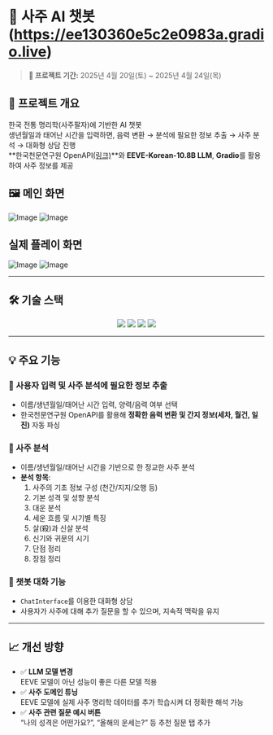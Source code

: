 # 🔮 사주 AI 챗봇(https://ee130360e5c2e0983a.gradio.live)

> **📅 프로젝트 기간:** 2025년 4월 20일(토) ~ 2025년 4월 24일(목)

## 📌 프로젝트 개요
한국 전통 명리학(사주팔자)에 기반한 AI 챗봇<br/>
생년월일과 태어난 시간을 입력하면, 음력 변환 → 분석에 필요한 정보 추출 → 사주 분석 → 대화형 상담 진행<br/>
**한국천문연구원 OpenAPI[(링크)](https://www.data.go.kr/data/15012679/openapi.do#tab_layer_prcuse_exam)**와 **EEVE-Korean-10.8B LLM**, **Gradio**를 활용하여 사주 정보를 제공

## 🖼️ 메인 화면

![Image](https://github.com/user-attachments/assets/a9d2e510-fc70-442b-b30c-0be15c27dae3) 
![Image](https://github.com/user-attachments/assets/68bb44fa-26e0-49ad-a6c1-327b741cfdd9) 

## 실제 플레이 화면

![Image](https://github.com/user-attachments/assets/62d760c4-b2b2-4b24-9bae-54796f7f4759) 
![Image](https://github.com/user-attachments/assets/243a9fb0-a7b9-44c4-8a0c-b3a1f4997389) 

---

## 🛠 기술 스택

<div align="center">
  <img src="https://img.shields.io/badge/Python-3776AB?style=for-the-badge&logo=python&logoColor=white"/>
  <img src="https://img.shields.io/badge/Gradio-FF6F61?style=for-the-badge&logo=gradio&logoColor=white"/>
  <img src="https://img.shields.io/badge/Ollama-000000?style=for-the-badge&logoColor=white"/>
  <img src="https://img.shields.io/badge/EEVE_Korean_10.8B-FFCC00?style=for-the-badge&logoColor=black"/>
</div>

---

## 💡 주요 기능

### 📆 사용자 입력 및 사주 분석에 필요한 정보 추출
- 이름/생년월일/태어난 시간 입력, 양력/음력 여부 선택
- 한국천문연구원 OpenAPI를 활용해 **정확한 음력 변환 및 간지 정보(세차, 월건, 일진)** 자동 파싱

### 🧠 사주 분석
- 이름/생년월일/태어난 시간을 기반으로 한 정교한 사주 분석
- **분석 항목**:
  1. 사주의 기초 정보 구성 (천간/지지/오행 등)
  2. 기본 성격 및 성향 분석
  3. 대운 분석
  4. 세운 흐름 및 시기별 특징
  5. 살(殺)과 신살 분석
  6. 신기와 귀문의 시기
  7. 단점 정리
  8. 장점 정리

### 💬 챗봇 대화 기능
- `ChatInterface`를 이용한 대화형 상담
- 사용자가 사주에 대해 추가 질문을 할 수 있으며, 지속적 맥락을 유지

---

## 📈 개선 방향
- ✅ **LLM 모델 변경**  
  EEVE 모델이 아닌 성능이 좋은 다른 모델 적용
- ✅ **사주 도메인 튜닝**  
  EEVE 모델에 실제 사주 명리학 데이터를 추가 학습시켜 더 정확한 해석 가능
- ✅ **사주 관련 질문 예시 버튼**  
  “나의 성격은 어떤가요?”, “올해의 운세는?” 등 추천 질문 탭 추가

